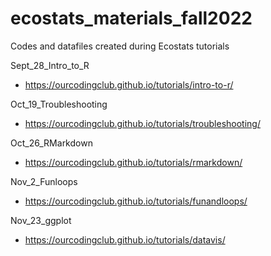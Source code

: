 # ecostats_materials_fall2022
Codes and datafiles created during Ecostats tutorials 


Sept_28_Intro_to_R
- https://ourcodingclub.github.io/tutorials/intro-to-r/

Oct_19_Troubleshooting
- https://ourcodingclub.github.io/tutorials/troubleshooting/

Oct_26_RMarkdown
- https://ourcodingclub.github.io/tutorials/rmarkdown/

Nov_2_Funloops
- https://ourcodingclub.github.io/tutorials/funandloops/

Nov_23_ggplot
- https://ourcodingclub.github.io/tutorials/datavis/
